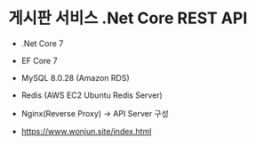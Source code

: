 # 게시판 서비스 .Net Core REST API
 - .Net Core 7
 - EF Core 7
 - MySQL 8.0.28 (Amazon RDS)
 - Redis (AWS EC2 Ubuntu Redis Server)
 
 - Nginx(Reverse Proxy) -> API Server 구성
 - https://www.wonjun.site/index.html

